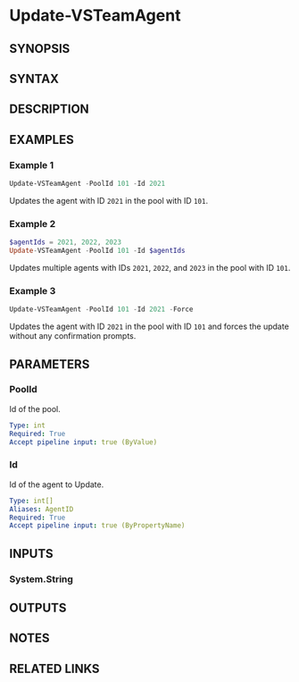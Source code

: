 <!-- #include "./common/header.md" -->

# Update-VSTeamAgent

## SYNOPSIS

<!-- #include "./synopsis/Update-VSTeamAgent.md" -->

## SYNTAX

## DESCRIPTION

<!-- #include "./synopsis/Update-VSTeamAgent.md" -->

## EXAMPLES

### Example 1
```powershell
Update-VSTeamAgent -PoolId 101 -Id 2021
```

Updates the agent with ID `2021` in the pool with ID `101`.

### Example 2
```powershell
$agentIds = 2021, 2022, 2023
Update-VSTeamAgent -PoolId 101 -Id $agentIds
```

Updates multiple agents with IDs `2021`, `2022`, and `2023` in the pool with ID `101`.

### Example 3
```powershell
Update-VSTeamAgent -PoolId 101 -Id 2021 -Force
```

Updates the agent with ID `2021` in the pool with ID `101` and forces the update without any confirmation prompts.

## PARAMETERS

### PoolId

Id of the pool.

```yaml
Type: int
Required: True
Accept pipeline input: true (ByValue)
```

### Id

Id of the agent to Update.

```yaml
Type: int[]
Aliases: AgentID
Required: True
Accept pipeline input: true (ByPropertyName)
```

<!-- #include "./params/forcegroup.md" -->

## INPUTS

### System.String

## OUTPUTS

## NOTES

<!-- #include "./common/prerequisites.md" -->

## RELATED LINKS
